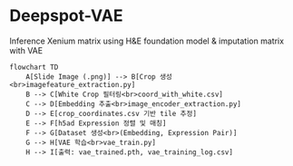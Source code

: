 # Deepspot-VAE
Inference Xenium matrix using H&amp;E foundation model &amp; imputation matrix with VAE 

```mermaid
flowchart TD
    A[Slide Image (.png)] --> B[Crop 생성<br>imagefeature_extraction.py]
    B --> C[White Crop 필터링<br>coord_with_white.csv]
    C --> D[Embedding 추출<br>image_encoder_extraction.py]
    D --> E[crop_coordinates.csv 기반 tile 추정]
    E --> F[h5ad Expression 정렬 및 매칭]
    F --> G[Dataset 생성<br>(Embedding, Expression Pair)]
    G --> H[VAE 학습<br>vae_train.py]
    H --> I[출력: vae_trained.pth, vae_training_log.csv]
```

